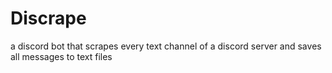 # Discrape
a discord bot that scrapes every text channel of a discord server and saves all messages to text files
